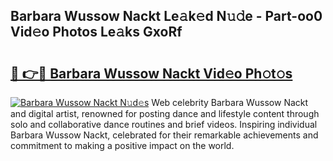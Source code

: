 ## Barbara Wussow Nackt Le𝚊k𝚎d N𝚞𝚍e - Part-oo0 Vid𝚎o Photos Le𝚊ks GxoRf

# <h2><a href="http://fb75pgr.evod.top/?m=Barbara+Wussow+Nackt">🔗 👉🔴 Barbara Wussow Nackt Vid𝚎o Ph𝚘t𝚘s</a></h2>

[![Barbara Wussow Nackt N𝚞d𝚎s](https://i.imgur.com/8V9OHl7.gif)](http://fb75pgr.evod.top/?m=Barbara+Wussow+Nackt)
Web celebrity Barbara Wussow Nackt and digital artist, renowned for posting dance and lifestyle content through solo and collaborative dance routines and brief videos. Inspiring individual Barbara Wussow Nackt, celebrated for their remarkable achievements and commitment to making a positive impact on the world. 
